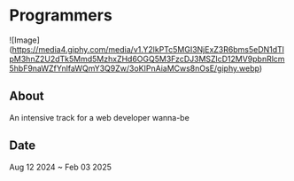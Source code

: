 # Programmers

![Image] (https://media4.giphy.com/media/v1.Y2lkPTc5MGI3NjExZ3R6bms5eDN1dTlpM3hnZ2U2dTk5Mmd5MzhxZHd6OGQ5M3FzcDJ3MSZlcD12MV9pbnRlcm5hbF9naWZfYnlfaWQmY3Q9Zw/3oKIPnAiaMCws8nOsE/giphy.webp)

## About
An intensive track for a web developer wanna-be

## Date
Aug 12 2024 ~ Feb 03 2025

